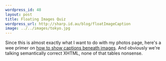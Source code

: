 ```yaml
--- 
wordpress_id: 48
layout: post
title: Floating Images Quiz
wordpress_url: http://sharp.id.au/blog/floatImageCaption
image: ../../images/tokyo.jpg
---
```

Since this is almost exactly what I want to do with my photos page, here&apos;s a wee primer on <a href="http://www.simplebits.com/notebook/2004/01/02/simplequiz_part_xi_image_floating.html">how to show captions beneath images</a>. And obviously we&apos;re talking semantically correct XHTML, none of that tables nonsense.
